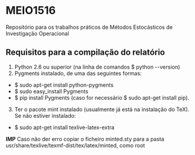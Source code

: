 # MEIO1516
Repositório para os trabalhos práticos de Métodos Estocásticos de Investigação Operacional

## Requisitos para a compilação do relatório
  
  1. Python 2.6 ou superior (na linha de comandos $ python --version)
  2. Pygments instalado, de uma das seguintes formas:
  * $ sudo apt-get install python-pygments
  * $ sudo easy_install Pygments
  * $ pip install Pygments (caso for necessário $ sudo apt-get install pip).
  3. Ter o pacote mint instalado (usualmente já está na instalação do TeX). Se
     não estiver instalado:
  * $ sudo apt-get install texlive-latex-extra

**IMP** Caso não der erro copiar o ficheiro minted.sty para a pasta
usr/share/texlive/texmf-dist/tex/latex/minted, como root




